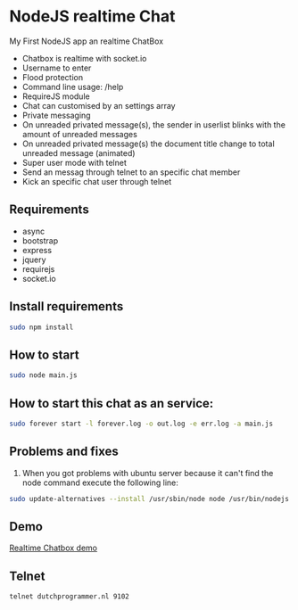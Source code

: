 NodeJS realtime Chat
=========

My First NodeJS app an realtime ChatBox

- Chatbox is realtime with socket.io
- Username to enter
- Flood protection
- Command line usage: /help
- RequireJS module
- Chat can customised by an settings array
- Private messaging
- On unreaded privated message(s), the sender in userlist blinks with the amount of unreaded messages
- On unreaded privated message(s) the document title change to total unreaded message (animated)
- Super user mode with telnet
- Send an messag through telnet to an specific chat member
- Kick an specific chat user through telnet

Requirements
----
  - async
  - bootstrap
  - express
  - jquery
  - requirejs
  - socket.io
  

Install requirements
----

 ```sh
 sudo npm install
 ```

How to start
----
  
 ```sh
 sudo node main.js
 ```

How to start this chat as an service:
----

  
 ```sh
 sudo forever start -l forever.log -o out.log -e err.log -a main.js
  ```
  
Problems and fixes
----

1. When you got problems with ubuntu server because it can't find the node command execute the following line:

  
 ```sh
 sudo update-alternatives --install /usr/sbin/node node /usr/bin/nodejs 99
  ```


Demo
----
[Realtime Chatbox demo](http://dutchprogrammer.nl:9001)

Telnet
----
 ```sh
telnet dutchprogrammer.nl 9102
  ```
